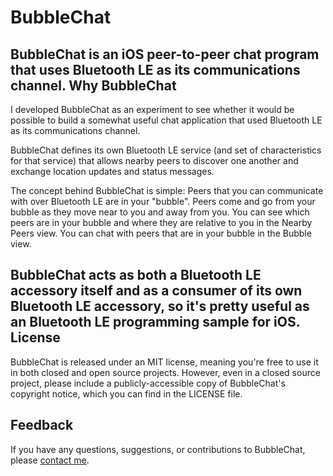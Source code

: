 BubbleChat
==========
BubbleChat is an iOS peer-to-peer chat program that uses Bluetooth LE as its communications channel.
Why BubbleChat
--------------
I developed BubbleChat as an experiment to see whether it would be possible to build a somewhat useful chat application that used Bluetooth LE as its communications channel.

BubbleChat defines its own Bluetooth LE service (and set of characteristics for that service) that allows nearby peers to discover one another and exchange location updates and status messages.

The concept behind BubbleChat is simple: Peers that you can communicate with over Bluetooth LE are in your "bubble". Peers come and go from your bubble as they move near to you and away from you. You can see which peers are in your bubble and where they are relative to you in the Nearby Peers view. You can chat with peers that are in your bubble in the Bubble view.

BubbleChat acts as both a Bluetooth LE accessory itself and as a consumer of its own Bluetooth LE accessory, so it's pretty useful as an Bluetooth LE programming sample for iOS.
License
-------
BubbleChat is released under an MIT license, meaning you're free to use it in both closed and open source projects. However, even in a closed source project, please include a publicly-accessible copy of BubbleChat's copyright notice, which you can find in the LICENSE file.

Feedback
--------
If you have any questions, suggestions, or contributions to BubbleChat, please [contact me](mailto:brianlambert@softwarenerd.org).

